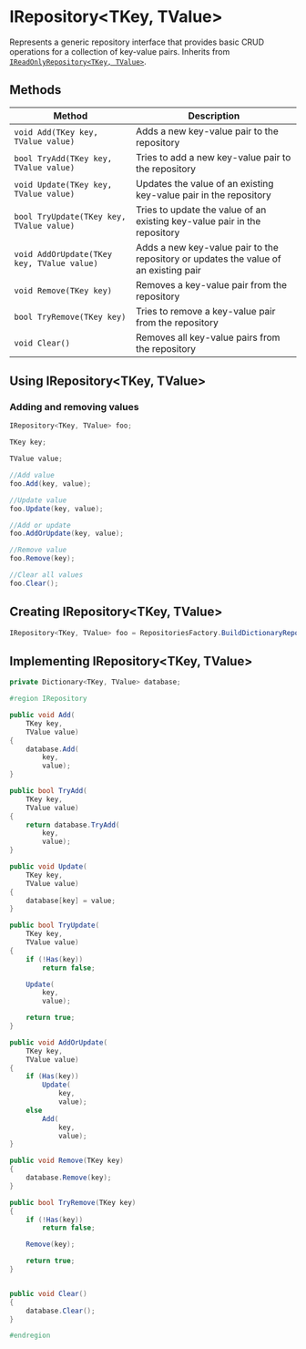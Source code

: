 # IRepository\<TKey, TValue\>

Represents a generic repository interface that provides basic CRUD operations for a collection of key-value pairs. Inherits from [`IReadOnlyRepository<TKey, TValue>`](IReadOnlyRepository.md).

## Methods

Method | Description
--- | ---
`void Add(TKey key, TValue value)` | Adds a new key-value pair to the repository
`bool TryAdd(TKey key, TValue value)` | Tries to add a new key-value pair to the repository
`void Update(TKey key, TValue value)` | Updates the value of an existing key-value pair in the repository
`bool TryUpdate(TKey key, TValue value)` | Tries to update the value of an existing key-value pair in the repository
`void AddOrUpdate(TKey key, TValue value)` | Adds a new key-value pair to the repository or updates the value of an existing pair
`void Remove(TKey key)` | Removes a key-value pair from the repository
`bool TryRemove(TKey key)` | Tries to remove a key-value pair from the repository
`void Clear()` | Removes all key-value pairs from the repository

## Using IRepository\<TKey, TValue\>

### Adding and removing values

```csharp
IRepository<TKey, TValue> foo;

TKey key;

TValue value;

//Add value
foo.Add(key, value);

//Update value
foo.Update(key, value);

//Add or update
foo.AddOrUpdate(key, value);

//Remove value
foo.Remove(key);

//Clear all values
foo.Clear();
```

## Creating IRepository\<TKey, TValue\>

```csharp
IRepository<TKey, TValue> foo = RepositoriesFactory.BuildDictionaryRepository<TKey, TValue>();
```

## Implementing IRepository\<TKey, TValue\>

```csharp
private Dictionary<TKey, TValue> database;

#region IRepository

public void Add(
	TKey key,
	TValue value)
{
	database.Add(
		key,
		value);
}

public bool TryAdd(
	TKey key,
	TValue value)
{
	return database.TryAdd(
		key,
		value);
}

public void Update(
	TKey key,
	TValue value)
{
	database[key] = value;
}

public bool TryUpdate(
	TKey key,
	TValue value)
{
	if (!Has(key))
		return false;

	Update(
		key,
		value);

	return true;
}

public void AddOrUpdate(
	TKey key,
	TValue value)
{
	if (Has(key))
		Update(
			key,
			value);
	else
		Add(
			key,
			value);
}

public void Remove(TKey key)
{
	database.Remove(key);
}

public bool TryRemove(TKey key)
{
	if (!Has(key))
		return false;

	Remove(key);

	return true;
}


public void Clear()
{
	database.Clear();
}

#endregion
```
